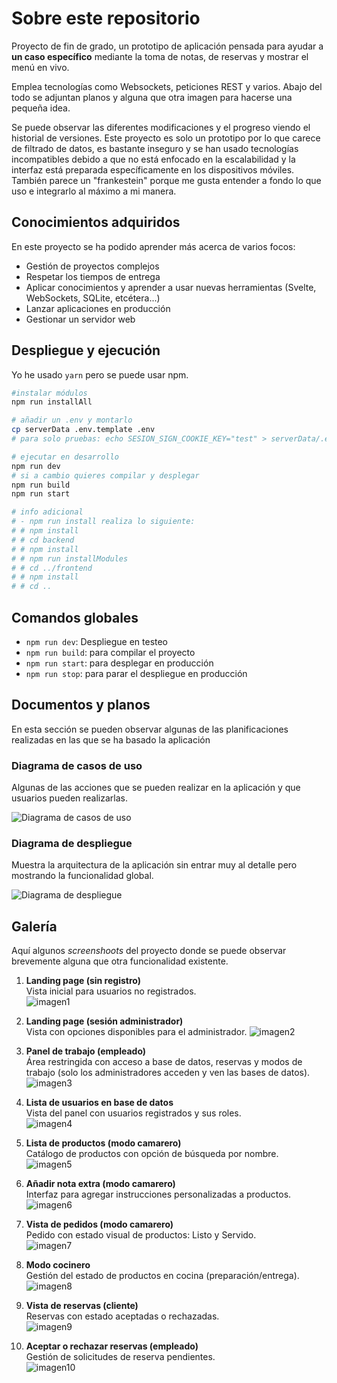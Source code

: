 # Sobre este repositorio

Proyecto de fin de grado, un prototipo de aplicación pensada para ayudar a **un caso específico** mediante la toma de notas, de reservas y mostrar el menú en vivo.

Emplea tecnologías como Websockets, peticiones REST y varios. Abajo del todo se adjuntan planos y alguna que otra imagen para hacerse una pequeña idea.

Se puede observar las diferentes modificaciones y el progreso viendo el historial de versiones.
Este proyecto es solo un prototipo por lo que carece de filtrado de datos, es bastante inseguro y se han usado tecnologías incompatibles debido a que no está enfocado en la escalabilidad y la interfaz está preparada específicamente en los dispositivos móviles.
También parece un "frankestein" porque me gusta entender a fondo lo que uso e integrarlo al máximo a mi manera.

## Conocimientos adquiridos

En este proyecto se ha podido aprender más acerca de varios focos:

- Gestión de proyectos complejos
- Respetar los tiempos de entrega
- Aplicar conocimientos y aprender a usar nuevas herramientas (Svelte, WebSockets, SQLite, etcétera...)
- Lanzar aplicaciones en producción
- Gestionar un servidor web

## Despliegue y ejecución

Yo he usado `yarn` pero se puede usar npm.

```sh
#instalar módulos
npm run installAll

# añadir un .env y montarlo
cp serverData .env.template .env
# para solo pruebas: echo SESION_SIGN_COOKIE_KEY="test" > serverData/.env

# ejecutar en desarrollo
npm run dev
# si a cambio quieres compilar y desplegar
npm run build
npm run start

# info adicional
# - npm run install realiza lo siguiente:
# # npm install
# # cd backend
# # npm install
# # npm run installModules
# # cd ../frontend
# # npm install
# # cd ..
```

## Comandos globales

- `npm run dev`: Despliegue en testeo
- `npm run build`: para compilar el proyecto
- `npm run start`: para desplegar en producción
- `npm run stop`: para parar el despliegue en producción

## Documentos y planos

En esta sección se pueden observar algunas de las planificaciones realizadas en las que se ha basado la aplicación

### Diagrama de casos de uso

Algunas de las acciones que se pueden realizar en la aplicación y que usuarios pueden realizarlas.

![Diagrama de casos de uso](/.github/readmeImages/DiagramaDeCasosDeUso.jpg)

### Diagrama de despliegue

Muestra la arquitectura de la aplicación sin entrar muy al detalle pero mostrando la funcionalidad global.

![Diagrama de despliegue](/.github/readmeImages/DiagramaDeDespliegue.jpg)

## Galería
Aquí algunos _screenshoots_ del proyecto donde se puede observar brevemente alguna que otra funcionalidad existente.

1. **Landing page (sin registro)**  
   Vista inicial para usuarios no registrados.  
   ![imagen1](./.github/readmeImages/img1.png)

2. **Landing page (sesión administrador)**  
   Vista con opciones disponibles para el administrador. 
   ![imagen2](./.github/readmeImages/img2.png)

3. **Panel de trabajo (empleado)**  
   Área restringida con acceso a base de datos, reservas y modos de trabajo (solo los administradores acceden y ven las bases de datos).  
   ![imagen3](./.github/readmeImages/img3.png)

4. **Lista de usuarios en base de datos**  
   Vista del panel con usuarios registrados y sus roles.  
   ![imagen4](./.github/readmeImages/img4.png)

5. **Lista de productos (modo camarero)**  
   Catálogo de productos con opción de búsqueda por nombre.  
   ![imagen5](./.github/readmeImages/img5.png)

6. **Añadir nota extra (modo camarero)**  
   Interfaz para agregar instrucciones personalizadas a productos.  
   ![imagen6](./.github/readmeImages/img6.png)

7. **Vista de pedidos (modo camarero)**  
   Pedido con estado visual de productos: Listo y Servido.  
   ![imagen7](./.github/readmeImages/img7.png)

8. **Modo cocinero**  
   Gestión del estado de productos en cocina (preparación/entrega).  
   ![imagen8](./.github/readmeImages/img8.png)

9. **Vista de reservas (cliente)**  
   Reservas con estado aceptadas o rechazadas.  
   ![imagen9](./.github/readmeImages/img9.png)

10. **Aceptar o rechazar reservas (empleado)**  
    Gestión de solicitudes de reserva pendientes.  
    ![imagen10](./.github/readmeImages/img10.png)
